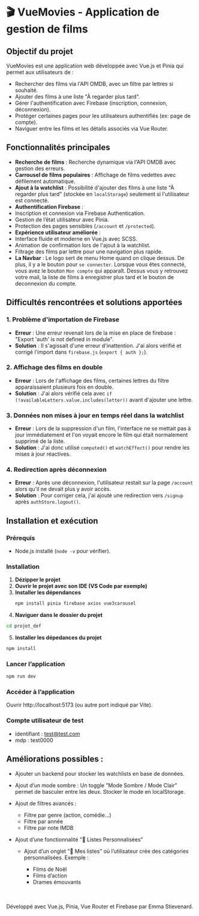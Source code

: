 # 🎬 VueMovies - Application de gestion de films

## Objectif du projet

VueMovies est une application web développée avec Vue.js et Pinia qui permet aux utilisateurs de :

- Rechercher des films via l'API OMDB, avec un filtre par lettres si souhaité.
- Ajouter des films à une liste "À regarder plus tard".
- Gérer l'authentification avec Firebase (inscription, connexion, déconnexion).
- Protéger certaines pages pour les utilisateurs authentifiés (ex: page de compte).
- Naviguer entre les films et les détails associés via Vue Router.

## Fonctionnalités principales

- **Recherche de films** : Recherche dynamique via l'API OMDB avec gestion des erreurs.
- **Carrousel de films populaires** : Affichage de films vedettes avec défilement automatique.
- **Ajout à la watchlist** : Possibilité d'ajouter des films à une liste "À regarder plus tard" (stockée en `localStorage`) seulement si l'utilisateur est connecté.
- **Authentification Firebase** :
- Inscription et connexion via Firebase Authentication.
- Gestion de l’état utilisateur avec Pinia.
- Protection des pages sensibles (`/account` et `/protected`).
- **Expérience utilisateur améliorée** :
- Interface fluide et moderne en Vue.js avec SCSS.
- Animation de confirmation lors de l'ajout à la watchlist.
- Filtrage des films par lettre pour une navigation plus rapide.
- **La Navbar** : Le logo sert de menu Home quand on clique dessus. De plus, il y a le bouton pour `se connecter`. Lorsque vous êtes connecté, vous avez le bouton `Mon compte` qui apparaît. Dessus vous y retrouvez votre mail, la liste de films à enregistrer plus tard et le bouton de deconnexion du compte.

## Difficultés rencontrées et solutions apportées

### 1️. **Problème d'importation de Firebase**

- **Erreur** : Une erreur revenait lors de la mise en place de firebase : "Export 'auth' is not defined in module".
- **Solution** : Il s'agissait d'une erreur d'inattention. J'ai alors vérifié et corrigé l'import dans `firebase.js` (`export { auth };`).

### 2️. **Affichage des films en double**

- **Erreur** : Lors de l'affichage des films, certaines lettres du filtre apparaissaient plusieurs fois en double.
- **Solution** : J'ai alors vérifié cela avec `if (!availableLetters.value.includes(letter))` avant d'ajouter une lettre.

### 3️. **Données non mises à jour en temps réel dans la watchlist**

- **Erreur** : Lors de la suppression d'un film, l'interface ne se mettait pas à jour immédiatement et l'on voyait encore le film qui était normalement supprimé de la liste.
- **Solution** : J'ai donc utilisé `computed()` et `watchEffect()` pour rendre les mises à jour réactives.

### 4️. **Redirection après déconnexion**

- **Erreur** : Après une déconnexion, l'utilisateur restait sur la page `/account` alors qu'il ne devait plus y avoir accès.
- **Solution** : Pour corriger cela, j'ai ajouté une redirection vers `/signup` après `authStore.logout()`.

## Installation et exécution

### Prérequis

- Node.js installé (`node -v` pour vérifier).

### Installation

1. **Dézipper le projet**
2. **Ouvrir le projet avec son IDE (VS Code par exemple)**
3. **Installer les dépendances**
   ```bash
   npm install pinia firebase axios vue3carousel
   ```
4. **Naviguer dans le dossier du projet**

```bash
cd projet_def
```

5. **Installer les dépedances du projet**

```bash
npm install
```

### Lancer l’application

```bash
npm run dev
```

### Accéder à l’application

Ouvrir http://localhost:5173 (ou autre port indiqué par Vite).

### Compte utilisateur de test

- identifiant : test@test.com
- mdp : test0000

## Améliorations possibles :

- Ajouter un backend pour stocker les watchlists en base de données.
- Ajout d’un mode sombre :
  Un toggle "Mode Sombre / Mode Clair" permet de basculer entre les deux. Stocker le mode en localStorage.
- Ajout de filtres avancés :
  - Filtre par genre (action, comédie...)
  - Filtre par année
  - Filtre par note IMDB
- Ajout d’une fonctionnalité "📌 Listes Personnalisées"

  - Ajout d’un onglet "📂 Mes listes" où l’utilisateur crée des catégories personnalisées.
    Exemple :

      - Films de Noël
      - Films d’action
      - Drames émouvants

<br>
<br>
Développé avec Vue.js, Pinia, Vue Router et Firebase par Emma Stievenard.
